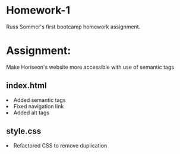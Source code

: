 # Homework-1
Russ Sommer's first bootcamp homework assignment.

<h1>Assignment:</h1>
<p>Make Horiseon's website more accessible with use of semantic tags</p>
  
  <h2>index.html</h2>
  <li>Added semantic tags</li>
  <li>Fixed navigation link</li>
  <li>Added alt tags</li>
  <p></p>
   <h2>style.css</h2>
  <li>Refactored CSS to remove duplication</li>

  

